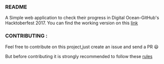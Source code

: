### README

A Simple web application to check their progress in Digital Ocean-GitHub's Hacktoberfest 2017.
You can find the working version on this [link](https://hacktoberfestinspector.herokuapp.com)


### CONTRIBUTING :

Feel free to contribute on this project,just create an issue and send a PR :smiley:

But before contributing it is strongly recommended to follow these [rules](https://github.com/MAIT-OS/Getting-Started)
